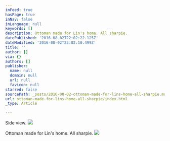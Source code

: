 ```yaml
---
inFeed: true
hasPage: true
inNav: false
inLanguage: null
keywords: []
description: Ottoman made for Lin's home. All sharpie.
datePublished: '2016-08-02T22:02:22.125Z'
dateModified: '2016-08-02T22:02:10.499Z'
title: ''
author: []
via: {}
authors: []
publisher:
  name: null
  domain: null
  url: null
  favicon: null
starred: false
sourcePath: _posts/2016-08-02-ottoman-made-for-lins-home-all-sharpie.md
url: ottoman-made-for-lins-home-all-sharpie/index.html
_type: Article

---
```

Side view.
![](https://the-grid-user-content.s3-us-west-2.amazonaws.com/93373060-e716-440a-9473-bfd8f45a5ce2.jpg)

Ottoman made for Lin's home. All sharpie.
![](https://the-grid-user-content.s3-us-west-2.amazonaws.com/65c68756-b9c0-43b1-a9b7-8b8d53805ddd.jpg)
